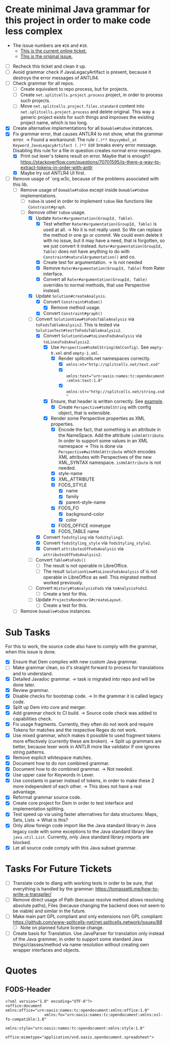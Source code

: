 # Create minimal Java grammar for this project in order to make code less complex
- The issue numbers are `#26` and `#10`.
    - [This is the current online ticket.](https://codeberg.org/splitcells-net/net.splitcells.network.community/issues/26)
    - [This is the original issue.](https://github.com/www-splitcells-net/net.splitcells.network/issues/10)
- [ ] Recheck this ticket and clean it up.
- [ ] Avoid grammar check if JavaLegacyArtifact is present, because it destroys the error messages of ANTLR4.
- [ ] Check grammar for all repos.
    - [ ] Create equivalent to repo process, but for projects.
    - [ ] Create `net.splitcells.project.process` project, in order to process such projects.
    - [ ] Move `net.splitcells.project.files.standard` content into `net.splitcells.project.process` and 
      delete original.
      This way a generic project exists for such things and
      improves the existing project name, which is too long.
- [x] Create alternative implementations for all `Domable#toDom` instances.
- [x] Fix grammar error, that causes ANTLR4 to not show, what the grammar error. -> Found a workaround: The rule `(.)*? Keysymbol_at Keyword_JavaLegacyArtifact (.)*? EOF` breaks every error message. Disabling this rule for a file in question creates normal error messages.
    - [x] Print out lexer's tokens result on error. Maybe that is enough? https://stackoverflow.com/questions/70701595/is-there-a-way-to-extract-tokens-in-order-with-antlr
    - [x] Maybe try out ANTLR4 UI first.
- [ ] Remove usage of `org.w3c, because of the problems associated with this lib.
    - [ ] Remove usage of `Domable#toDom` except inside `Domable#toDom` implementations.
        - [ ] `toDom` is used in order to implement `toDom` like functions like `Constraint#graph`.
        - [ ] Remove other `toDom` usage.
            - [x] Update `Rater#argumentation(GroupId, Table)`.
                - [x] Test whether `Rater#argumentation(GroupId, Table)` is used at all.
                  -> No it is not really used. So We can replace the method in one go or commit.
                  We could even delete it with no issue, but it may have a need, that is forgotten, so we just convert it instead.
                  `Rater#argumentation(GroupId, Table)` does not have anything to do with `Constraint#naturalArgumentation()` and co.
                - [x] Create test for argumentation. -> Is not needed
                - [x] Remove `Rater#argumentation(GroupId, Table)` from Rater interface.
                - [x] Convert all `Rater#argumentation(GroupId, Table)` overrides to normal methods, that use Perspective instead.
            - [x] Update `Solution#createAnalysis`.
                - [x] Convert `Constraint#toDom()`
                    - [x] Remove method usage.
                - [x] Convert `Constraint#graph()`
            - [ ] Convert `SolutionView#toFodsTableAnalysis` via `toFodsTableAnalysis2`.
              This is tested via `SolutionTest#testToFodsTableAnalysis2`.
                - [x] Convert `SolutionView#toLinesFodsAnalysis` via `toLinesFodsAnalysis2`.
                    - [x] Use `Perspective#toXmlString(XmlConfig)`. See `empty-0.xml` and `empty-1.xml`.
                        - [x] Render splitcells.net namespaces correctly.
                            - [x] `xmlns:nt="http://splitcells.net/text.xsd"`
                            - [x] `xmlns:text="urn:oasis:names:tc:opendocument:xmlns:text:1.0"`
                            - [x] `xmlns:str="http://splitcells.net/string.xsd"`
                    - [x] Ensure, that header is written correctly. See [example](#FODS-Header).
                        - [x] Create `Perspective#toXmlString` with config object, that is extensible.
                    - [x] Render some Perspective properties as XML properties.
                        - [x] Encode the fact, that something is an attribute in the NameSpace.
                          Add the attribute `isXmlAttribute`.
                          In order to support some values in an XML namespace
                          -> This is done via `Perspective#withXmlAttribute`
                          which encodes XML attributes with Perspectives of the new XML_SYNTAX namespace.
                          `isXmlAttribute` is not needed.
                        - [x] style-name
                        - [x] XML_ATTRIBUTE
                        - [x] FODS_STYLE
                            - [x] name
                            - [x] family 
                            - [x] parent-style-name
                        - [x] FODS_FO
                            - [x] background-color
                            - [x] color
                        - [x] FODS_OFFICE  mimetype
                        - [x] FODS_TABLE name
                - [x] Convert `fodsStyling` via `fodsStyling2`.
                - [x] Convert `fodsStyling_style` via `fodsStyling_style2`.
                - [x] Convert `attributesOfFodsAnalysis` via `attributesOfFodsAnalysis2`.
            - [ ] Convert `Table#toFods()`
                - [ ] The result is not operable in LibreOffice.
                - [ ] The result `SolutionView#toLinesFodsAnalysis` of is not operable in LibreOffice as well.
                  This migrated method worked previously.
            - [ ] Convert `History#toAnalysisFods` via `toAnalysisFods2`.
                - [ ] Create a test for this.
            - [ ] Update `ProjectsRendererI#createLayout`.
                - [ ] Create a test for this.
    - [ ] Remove `Domable#toDom` instances.
# Sub Tasks
For this to work, the source code also have to comply with the grammar, when this issue is done.
- [x] Ensure that Dem complies with new custom Java grammar.
- [ ] Make grammar clean, so it's straight forward to process for translations and to understand.
- [x] Detailed Javadoc grammar. -> task is migrated into repo and will be done later.
- [x] Review grammar.
- [x] Disable checks for bootstrap code. -> In the grammar it is called legacy code.
- [x] Split up Dem into core and merger.
- [x] Add grammar check to CI build. -> Source code check was added to capabilities check.
- [x] Fix usage fragments. Currently, they often do not work and require Tokens for matches and the respective Regex do not work.
- [x] Use mixed grammar, which makes it possible to used fragment tokens more effectively (currently these are broken). -> Split up grammars are better, because lexer work in ANTLR more like validator if one ignores string patterns.
- [x] Remove explicit whitespace matches.
- [x] Document how to do non combined grammar.
- [x] Document how to do combined grammar. -> Not needed.
- [x] Use upper case for Keywords in Lexer.
- [x] Use constants in parser instead of tokens, in order to make these 2 more independent of each other. -> This does not have a real advantage.
- [x] Reformat grammar source code.
- [x] Create core project for Dem in order to test interface and implementation splitting.
- [x] Test speed up via using faster alternatives for data structures: Maps, Sets, Lists -> What is this?
- [x] Only allow foreign code import like the Java standard library in Java legacy code with some exceptions to the Java standard library like `java.util.List`. Currently, only Java standard library imports are blocked.
- [x] Let all source code comply with this Java subset grammar.
# Tasks For Future Tickets
- [ ] Translate code to dlang with working tests in order to be sure, that everything is handled by the grammar: https://tomassetti.me/how-to-write-a-transpiler/
- [ ] Remove direct usage of Path (because resolve method allows resolving absolute paths), Files (because changing the backend does not seem to be viable) and similar in the future.
- [ ] Make main part GPL compliant and only extensions non GPL compliant: https://github.com/www-splitcells-net/net.splitcells.network/issues/88
    - [ ] Note on planned future license change.

- [ ] Create basis for Translation. Use JavaParser for translation only instead of the Java grammer,
  in order to support some standard Java things/classes/method via name resolution
  without creating own wrapper interfaces and objects.

# Quotes
## FODS-Header
```
<?xml version="1.0" encoding="UTF-8"?>
<office:document xmlns:office="urn:oasis:names:tc:opendocument:xmlns:office:1.0"
                 xmlns:fo="urn:oasis:names:tc:opendocument:xmlns:xsl-fo-compatible:1.0"
                 xmlns:style="urn:oasis:names:tc:opendocument:xmlns:style:1.0"
                 office:mimetype="application/vnd.oasis.opendocument.spreadsheet">
```